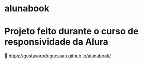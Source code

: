 # alunabook
# Projeto feito durante o curso de responsividade da Alura
🔗 https://gustavorodriguessan.github.io/alunabook/
